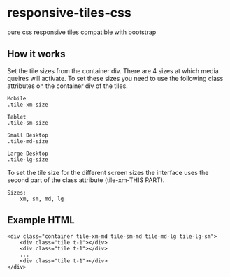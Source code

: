responsive-tiles-css
====================

pure css responsive tiles compatible with bootstrap


How it works
------------

Set the tile sizes from the container div.
There are 4 sizes at which media queires will activate. To set
these sizes you need to use the following class attributes on 
the container div of the tiles.

	Mobile
	.tile-xm-size

	Tablet
	.tile-sm-size

	Small Desktop
	.tile-md-size

	Large Desktop
	.tile-lg-size

To set the tile size for the different screen sizes the interface
uses the second part of the class attribute 
(tile-xm-THIS PART).
	
	Sizes:
		xm, sm, md, lg



Example HTML
------------

	<div class="container tile-xm-md tile-sm-md tile-md-lg tile-lg-sm">
		<div class="tile t-1"></div>
		<div class="tile t-1"></div>
		...
		<div class="tile t-1"></div>
	</div>